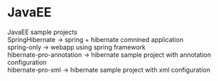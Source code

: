 # JavaEE

JavaEE sample projects <br>
SpringHibernate -> spring + hibernate comnined application <br>
spring-only -> webapp using spring framework <br>
hibernate-pro-annotation -> hibernate sample project with annotation configuration <br>
hibernate-pro-xml -> hibernate sample project with xml configuration <br>
